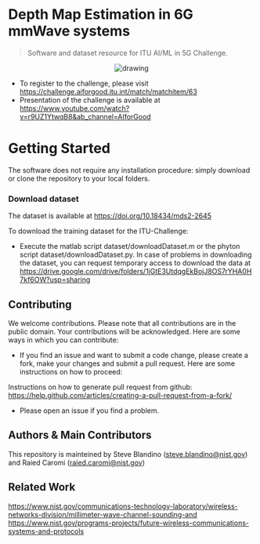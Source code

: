 # Depth Map Estimation in 6G mmWave systems

> Software and dataset resource for ITU AI/ML in 5G Challenge. 

<p align="center">
<img src="docs/gif/room_estimation.gif" alt="drawing">
</p>

* To register to the challenge, please visit https://challenge.aiforgood.itu.int/match/matchitem/63 
* Presentation of the challenge is available at https://www.youtube.com/watch?v=r9UZ1YtwqB8&ab_channel=AIforGood

# Getting Started

The software does not require any installation procedure: simply download or clone the repository to your local folders.


### Download dataset

The dataset is available at https://doi.org/10.18434/mds2-2645


To download the training dataset for the ITU-Challenge:

* Execute the matlab script dataset/downloadDataset.m or the phyton script dataset/downloadDataset.py.
In case of problems in downloading the dataset, you can request temporary access to download the data at https://drive.google.com/drive/folders/1jGtE3UtdqgEkBojJ8OS7rYHA0H7kf6OW?usp=sharing 

## Contributing

We welcome contributions. Please note that all contributions are in the 
public domain. Your contributions will be acknowledged.
Here are some ways in which you can contribute:

* If you find an issue and want to submit a code change, please create a fork, 
make your changes and submit a pull request. Here are some instructions on 
how to proceed:

Instructions on how to generate pull request from github: https://help.github.com/articles/creating-a-pull-request-from-a-fork/

* Please open an issue if you find a problem.



## Authors & Main Contributors

This repository is mainteined by Steve Blandino (steve.blandino@nist.gov) and Raied Caromi (raied.caromi@nist.gov) 


## Related Work

https://www.nist.gov/communications-technology-laboratory/wireless-networks-division/millimeter-wave-channel-sounding-and
https://www.nist.gov/programs-projects/future-wireless-communications-systems-and-protocols

